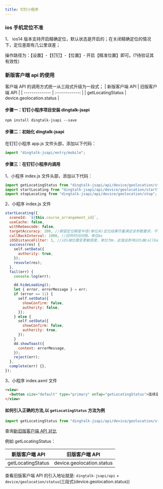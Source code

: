 ```yaml
---
title: 钉钉小程序
---
```


### ios 手机定位不准

1、 ios14 版本支持开启精确定位，默认状态是开启的；在关闭精确定位的情况下，定位差距有几公里误差；

操作路径为：【设置】-【钉钉】-【位置】- 开启【精准位置】即可。(?待验证其有效性)

### 新版客户端 api 的使用

客户端 API 的调用方式统一从三段式升级为一段式；
| 新版客户端 API | 旧版客户端 API |
| -------------- | :------------: |
| getLocatingStatus | device.geolocation.status |

#### 步骤一：钉钉小程序项目安装 dingtalk-jsapi

```
npm install dingtalk-jsapi --save
```

#### 步骤二：初始化 dingtalk-jsapi

在钉钉小程序 app.js 文件头部，添加以下代码：

```js
import "dingtalk-jsapi/entry/mobile";
```

#### 步骤三：在钉钉小程序内调用

1、小程序 index.js 文件头部，添加以下代码：

```js
import getLocatingStatus from "dingtalk-jsapi/api/device/geolocation/status";
import startLocating from "dingtalk-jsapi/api/device/geolocation/start";
import stopLocating from "dingtalk-jsapi/api/device/geolocation/stop";
```

2、小程序 index.js 文件

```js
startLocating({
  sceneId: `${this.course_arrangement_id}`,
  useCache: false,
  withReGeocode: false,
  targetAccuracy: 200, //期望定位精度半径(单位米)定位结果尽量满足该参数要求，不保证小于该误差，开发者需要读取返回结果的 accuracy 字段校验坐标精度
  callBackInterval: 1000, //回传时间间隔，单位ms
  iOSDistanceFilter: 1, //iOS端位置变更敏感度，单位为m，此值会影响iOS端callback回调速率。
  success(res) {
    self.setData({
      authority: true,
    });
    resovle(res);
  },
  fail(err) {
    console.log(err);

    dd.hideLoading();
    let { error, errorMessage } = err;
    if (error == 11) {
      self.setData({
        showConfirm: false,
        authority: false,
      });
    } else {
      self.setData({
        showConfirm: false,
        authority: true,
      });
    }
    dd.showToast({
      content: errorMessage,
    });
    reject(err);
  },
  complete(err) {},
});
```

3、小程序 index.axml 文件

```html
<view>
  <button size="default" type="primary" onTap="getLocatingStatus">连续定位状态</button>
</view>
```

#### 如何引入正确的方法,以 `getLocatingStatus` 方法为例

```js
import getLocatingStatus from "dingtalk-jsapi/api/device/geolocation/status";
```

查询[新旧版客户端 API 对比](https://open.dingtalk.com/document/orgapp/client-api-comparison-table)

例如 getLocatingStatus：

| 新版客户端 API    |      旧版客户端 API       |
| ----------------- | :-----------------------: |
| getLocatingStatus | device.geolocation.status |

查看旧版客户端 API 的引入地址就是:
`dingtalk-jsapi/api` + `device/geolocation/status`(三段式(device.geolocation.status))
